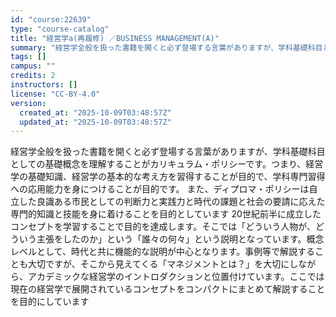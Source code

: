 ```yaml
---
id: "course:22639"
type: "course-catalog"
title: "経営学a(再履修) ／BUSINESS MANAGEMENT(A)"
summary: "経営学全般を扱った書籍を開くと必ず登場する言葉がありますが、学科基礎科目としての基礎概念を理解することがカリキュラム・ポリシーです。つまり、経営学の基礎知識、経営学の基本的な考え方を習得することが目的で、学科専門習得への応用能力を身につける…"
tags: []
campus: ""
credits: 2
instructors: []
license: "CC-BY-4.0"
version:
  created_at: "2025-10-09T03:48:57Z"
  updated_at: "2025-10-09T03:48:57Z"
---
```

経営学全般を扱った書籍を開くと必ず登場する言葉がありますが、学科基礎科目としての基礎概念を理解することがカリキュラム・ポリシーです。つまり、経営学の基礎知識、経営学の基本的な考え方を習得することが目的で、学科専門習得への応用能力を身につけることが目的です。 また、ディプロマ・ポリシーは自立した良識ある市民としての判断力と実践力と時代の課題と社会の要請に応えた専門的知識と技能を身に着けることを目的としています 20世紀前半に成立したコンセプトを学習することで目的を達成します。そこでは「どういう人物が、どういう主張をしたのか」という「誰々の何々」という説明となっています。概念レベルとして、時代と共に機能的な説明が中心となります。事例等で解説することも大切ですが、そこから見えてくる「マネジメントとは？」を大切にしながら、アカデミックな経営学のイントロダクションと位置付けています。ここでは現在の経営学で展開されているコンセプトをコンパクトにまとめて解説することを目的にしています
